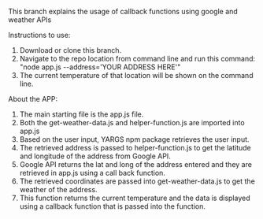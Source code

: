 This branch explains the usage of callback functions using google and weather APIs

Instructions to use:

1. Download or clone this branch.
2. Navigate to the repo location from command line and run this command: "node app.js --address='YOUR ADDRESS HERE'"
3. The current temperature of that location will be shown on the command line.


About the APP:

1. The main starting file is the app.js file.
2. Both the get-weather-data.js and helper-function.js are imported into app.js
3. Based on the user input, YARGS npm package retrieves the user input.
4. The retrieved address is passed to helper-function.js to get the latitude and longitude of the address from Google API.
5. Google API returns the lat and long of the address entered and they are retrieved in app.js using a call back function.
6. The retrieved coordinates are passed into get-weather-data.js to get the weather of the address.
7. This function returns the current temperature and the data is displayed using a callback function that is passed into the function.
